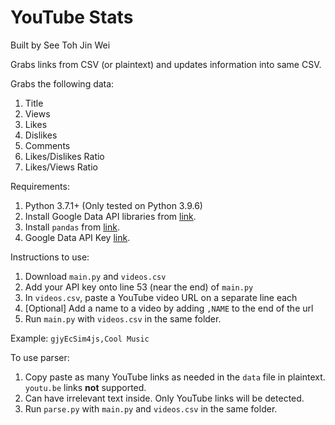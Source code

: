 # YouTube Stats
Built by See Toh Jin Wei

Grabs links from CSV (or plaintext) and updates information into same CSV.

Grabs the following data:
1. Title
2. Views
3. Likes
4. Dislikes
5. Comments
6. Likes/Dislikes Ratio
7. Likes/Views Ratio

Requirements:
1. Python 3.7.1+ (Only tested on Python 3.9.6)
2. Install Google Data API libraries from <a href="https://developers.google.com/youtube/v3/quickstart/python">link</a>.
3. Install `pandas` from <a href="https://pandas.pydata.org/docs/getting_started/install.html">link</a>.
4. Google Data API Key <a href="https://console.cloud.google.com">link</a>.

Instructions to use:
1. Download `main.py` and `videos.csv`
2. Add your API key onto line 53 (near the end) of `main.py`
3. In `videos.csv`, paste a YouTube video URL on a separate line each
4. [Optional] Add a name to a video by adding `,NAME` to the end of the url
5. Run `main.py` with `videos.csv` in the same folder.

Example: `gjyEcSim4js,Cool Music`

To use parser:
1. Copy paste as many YouTube links as needed in the `data` file in plaintext. `youtu.be` links **not** supported.
2. Can have irrelevant text inside. Only YouTube links will be detected.
3. Run `parse.py` with `main.py` and `videos.csv` in the same folder.
